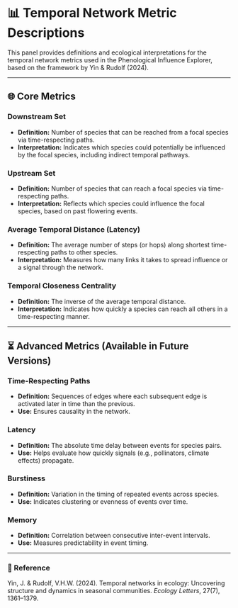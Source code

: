 # 📊 Temporal Network Metric Descriptions

This panel provides definitions and ecological interpretations for the temporal network metrics used in the Phenological Influence Explorer, based on the framework by Yin & Rudolf (2024).

---

## 🌐 Core Metrics

### **Downstream Set**
- **Definition:** Number of species that can be reached from a focal species via time-respecting paths.
- **Interpretation:** Indicates which species could potentially be influenced by the focal species, including indirect temporal pathways.

### **Upstream Set**
- **Definition:** Number of species that can reach a focal species via time-respecting paths.
- **Interpretation:** Reflects which species could influence the focal species, based on past flowering events.

### **Average Temporal Distance (Latency)**
- **Definition:** The average number of steps (or hops) along shortest time-respecting paths to other species.
- **Interpretation:** Measures how many links it takes to spread influence or a signal through the network.

### **Temporal Closeness Centrality**
- **Definition:** The inverse of the average temporal distance.
- **Interpretation:** Indicates how quickly a species can reach all others in a time-respecting manner.

---

## ⏳ Advanced Metrics (Available in Future Versions)

### **Time-Respecting Paths**
- **Definition:** Sequences of edges where each subsequent edge is activated later in time than the previous.
- **Use:** Ensures causality in the network.

### **Latency**
- **Definition:** The absolute time delay between events for species pairs.
- **Use:** Helps evaluate how quickly signals (e.g., pollinators, climate effects) propagate.

### **Burstiness**
- **Definition:** Variation in the timing of repeated events across species.
- **Use:** Indicates clustering or evenness of events over time.

### **Memory**
- **Definition:** Correlation between consecutive inter-event intervals.
- **Use:** Measures predictability in event timing.

---

### 📘 Reference
Yin, J. & Rudolf, V.H.W. (2024). Temporal networks in ecology: Uncovering structure and dynamics in seasonal communities. *Ecology Letters*, 27(7), 1361–1379.

